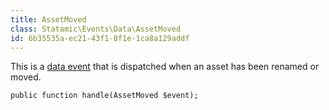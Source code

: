 ```yaml
---
title: AssetMoved
class: Statamic\Events\Data\AssetMoved
id: 6b35535a-ec21-43f1-8f1e-1ca8a129addf
---
```

This is a [data event](/addons/events/#data-events) that is dispatched when an asset has been renamed or moved.

```
public function handle(AssetMoved $event);
```
